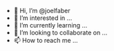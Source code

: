 - 👋 Hi, I’m @joelfaber
- 👀 I’m interested in ...
- 🌱 I’m currently learning ...
- 💞️ I’m looking to collaborate on ...
- 📫 How to reach me ...

<!---
joelfaber/joelfaber is a ✨ special ✨ repository because its `README.md` (this file) appears on your GitHub profile.
You can click the Preview link to take a look at your changes.
--->
